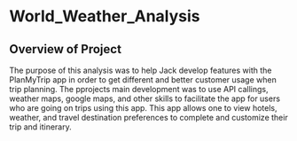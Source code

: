 # World_Weather_Analysis
## Overview of Project
The purpose of this analysis was to help Jack develop features with the PlanMyTrip app in order to get different and better customer usage when trip planning. The pprojects main development was to use API callings, weather maps, google maps, and other skills to facilitate the app for users who are going on trips using this app. This app allows one to view hotels, weather, and travel destination preferences to complete and customize their trip and itinerary. 
